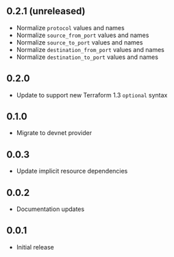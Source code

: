 ## 0.2.1 (unreleased)

- Normalize `protocol` values and names
- Normalize `source_from_port` values and names
- Normalize `source_to_port` values and names
- Normalize `destination_from_port` values and names
- Normalize `destination_to_port` values and names

## 0.2.0

- Update to support new Terraform 1.3 `optional` syntax

## 0.1.0

- Migrate to devnet provider

## 0.0.3

- Update implicit resource dependencies

## 0.0.2

- Documentation updates

## 0.0.1

- Initial release
